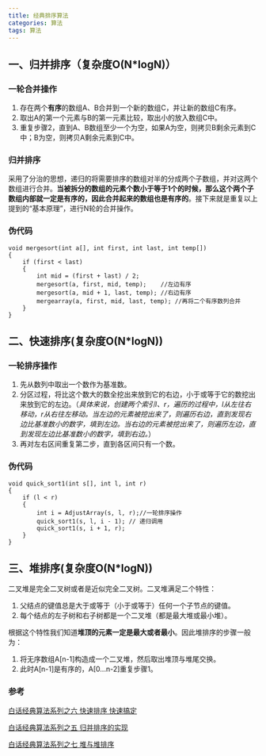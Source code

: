 ```yaml
---
title: 经典排序算法
categories: 算法
tags: 算法
---
```


## 一、归并排序（复杂度O(N*logN)）
### 一轮合并操作
1. 存在两个**有序**的数组A、B合并到一个新的数组C，并让新的数组C有序。
2. 取出A的第一个元素与B的第一元素比较，取出小的放入数组C中。
3. 重复步骤2，直到A、B数组至少一个为空，如果A为空，则拷贝B剩余元素到C中；B为空，则拷贝A剩余元素到C中。

### 归并排序
采用了分治的思想，递归的将需要排序的数组对半的分成两个子数组，并对这两个数组进行合并。**当被拆分的数组的元素个数小于等于1个的时候，那么这个两个子数组内部就一定是有序的，因此合并起来的数组也是有序的**。接下来就是重复以上提到的“基本原理”，进行N轮的合并操作。
### 伪代码
```
void mergesort(int a[], int first, int last, int temp[])
{
	if (first < last)
	{
		int mid = (first + last) / 2;
		mergesort(a, first, mid, temp);    //左边有序
		mergesort(a, mid + 1, last, temp); //右边有序
		mergearray(a, first, mid, last, temp); //再将二个有序数列合并
	}
}
```

## 二、快速排序(复杂度O(N*logN))

### 一轮排序操作
1. 先从数列中取出一个数作为基准数。
2. 分区过程，将比这个数大的数全挖出来放到它的右边，小于或等于它的数挖出来放到它的左边。（*具体来说，创建两个索引l、r，遍历的过程中，l从左往右移动，r从右往左移动。当左边的元素被挖出来了，则遍历右边，直到发现右边比基准数小的数字，填到左边。当右边的元素被挖出来了，则遍历左边，直到发现左边比基准数小的数字，填到右边。*）
3. 再对左右区间重复第二步，直到各区间只有一个数。

### 伪代码
```
void quick_sort1(int s[], int l, int r)
{
	if (l < r)
    {
		int i = AdjustArray(s, l, r);//一轮排序操作
		quick_sort1(s, l, i - 1); // 递归调用 
		quick_sort1(s, i + 1, r);
	}
}
```

## 三、堆排序(复杂度O(N*logN))
二叉堆是完全二叉树或者是近似完全二叉树。二叉堆满足二个特性：

1. 父结点的键值总是大于或等于（小于或等于）任何一个子节点的键值。
2. 每个结点的左子树和右子树都是一个二叉堆（都是最大堆或最小堆）。

根据这个特性我们知道**堆顶的元素一定是最大或者最小**。因此堆排序的步骤一般为：

1. 将无序数组A[n-1]构造成一个二叉堆，然后取出堆顶与堆尾交换。
2. 此时A[n-1]是有序的，A[0...n-2]重复步骤1。


### 参考
[白话经典算法系列之六 快速排序 快速搞定][1]

[白话经典算法系列之五 归并排序的实现][2]

[白话经典算法系列之七 堆与堆排序][3]


[1]: http://blog.csdn.net/morewindows/article/details/6684558
[2]: http://blog.csdn.net/morewindows/article/details/6678165
[3]: http://blog.csdn.net/morewindows/article/details/6709644



